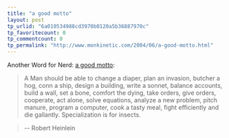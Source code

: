```yaml
---
title: "a good motto"
layout: post
tp_urlid: "6a010534988cd3970b0120a5b36887970c"
tp_favoritecount: 0
tp_commentcount: 0
tp_permalink: "http://www.monkinetic.com/2004/06/a-good-motto.html"
---
```

Another Word for Nerd: <a href="http://weblog.mrbill.net/archives/2004/05/28/a-good-motto/">a good motto</a>:

>A Man should be able to change a diaper, plan an invasion, butcher a hog, conn a ship, design a building, write a sonnet, balance accounts, build a wall, set a bone, comfort the dying, take orders, give orders, cooperate, act alone, solve equations, analyze a new problem, pitch manure, program a computer, cook a tasty meal, fight efficiently and die gallantly. Specialization is for insects.

>-- Robert Heinlein
